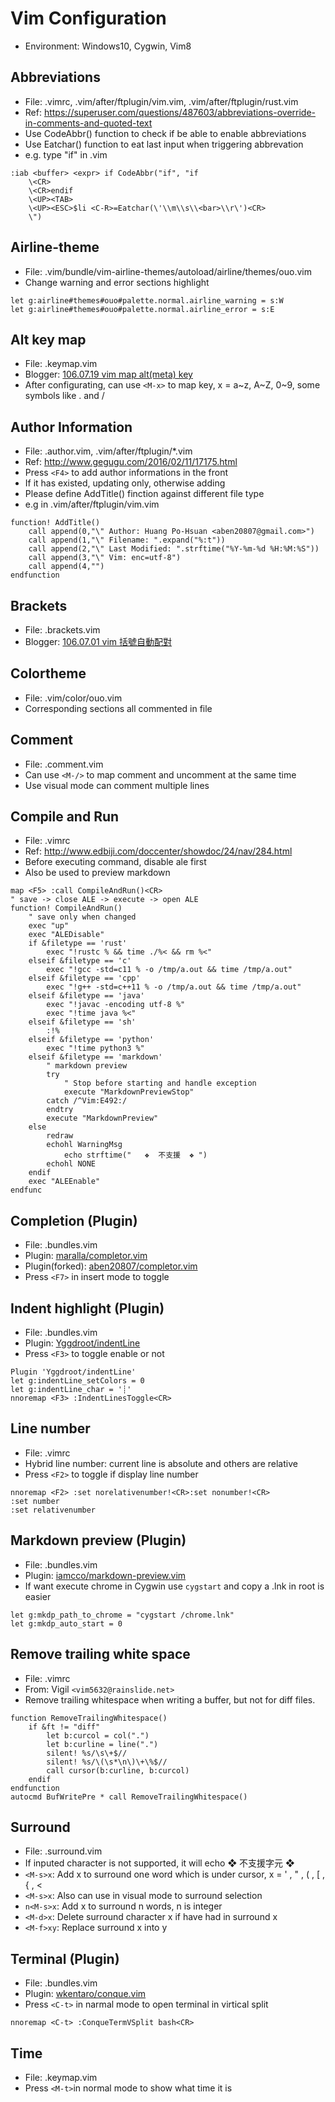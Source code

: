 Vim Configuration
===
- Environment: Windows10, Cygwin, Vim8

## Abbreviations
- File: .vimrc, .vim/after/ftplugin/vim.vim, .vim/after/ftplugin/rust.vim
- Ref: https://superuser.com/questions/487603/abbreviations-override-in-comments-and-quoted-text
- Use CodeAbbr() function to check if be able to enable abbreviations
- Use Eatchar() function to eat last input when triggering abbrevation
- e.g. type "if" in .vim

```vim
:iab <buffer> <expr> if CodeAbbr("if", "if
    \<CR>
    \<CR>endif
    \<UP><TAB>
    \<UP><ESC>$li <C-R>=Eatchar(\'\\m\\s\\<bar>\\r\')<CR>
    \")
```

## Airline-theme
- File: .vim/bundle/vim-airline-themes/autoload/airline/themes/ouo.vim
- Change warning and error sections highlight

```vim
let g:airline#themes#ouo#palette.normal.airline_warning = s:W
let g:airline#themes#ouo#palette.normal.airline_error = s:E
```

## Alt key map
- File: .keymap.vim
- Blogger: [106.07.19 vim map alt(meta) key](http://aben20807.blogspot.tw/2017/07/1060719-vim-map-altmeta-key.html)
- After configurating, can use `<M-x>` to map key, x = a\~z, A\~Z, 0\~9, some symbols like . and /

## Author Information
- File: .author.vim, .vim/after/ftplugin/\*.vim
- Ref:  http://www.gegugu.com/2016/02/11/17175.html
- Press `<F4>` to add author informations in the front
- If it has existed, updating only, otherwise adding
- Please define AddTitle() finction against different file type
- e.g in .vim/after/ftplugin/vim.vim

```vim
function! AddTitle()
    call append(0,"\" Author: Huang Po-Hsuan <aben20807@gmail.com>")
    call append(1,"\" Filename: ".expand("%:t"))
    call append(2,"\" Last Modified: ".strftime("%Y-%m-%d %H:%M:%S"))
    call append(3,"\" Vim: enc=utf-8")
    call append(4,"")
endfunction
```

## Brackets
- File: .brackets.vim
- Blogger: [106.07.01 vim 括號自動配對](http://aben20807.blogspot.tw/2017/07/1060701-vim.html)

## Colortheme
- File: .vim/color/ouo.vim
- Corresponding sections all commented in file

## Comment
- File: .comment.vim
- Can use `<M-/>` to map comment and uncomment at the same time
- Use visual mode can comment multiple lines

## Compile and Run
- File: .vimrc
- Ref: http://www.edbiji.com/doccenter/showdoc/24/nav/284.html
- Before executing command, disable ale first
- Also be used to preview markdown

```vim
map <F5> :call CompileAndRun()<CR>
" save -> close ALE -> execute -> open ALE
function! CompileAndRun()
    " save only when changed
    exec "up"
    exec "ALEDisable"
    if &filetype == 'rust'
        exec "!rustc % && time ./%< && rm %<"
    elseif &filetype == 'c'
        exec "!gcc -std=c11 % -o /tmp/a.out && time /tmp/a.out"
    elseif &filetype == 'cpp'
        exec "!g++ -std=c++11 % -o /tmp/a.out && time /tmp/a.out"
    elseif &filetype == 'java'
        exec "!javac -encoding utf-8 %"
        exec "!time java %<"
    elseif &filetype == 'sh'
        :!%
    elseif &filetype == 'python'
        exec "!time python3 %"
    elseif &filetype == 'markdown'
        " markdown preview
        try
            " Stop before starting and handle exception
            execute "MarkdownPreviewStop"
        catch /^Vim:E492:/
        endtry
        execute "MarkdownPreview"
    else
        redraw
        echohl WarningMsg
            echo strftime("   ❖  不支援  ❖ ")
        echohl NONE
    endif
    exec "ALEEnable"
endfunc
```

## Completion (Plugin)
- File: .bundles.vim
- Plugin: [maralla/completor.vim](https://github.com/maralla/completor.vim)
- Plugin(forked): [aben20807/completor.vim](https://github.com/aben20807/completor.vim)
- Press `<F7>` in insert mode to toggle

## Indent highlight (Plugin)
- File: .bundles.vim
- Plugin: [Yggdroot/indentLine](https://github.com/Yggdroot/indentLine)
- Press `<F3>` to toggle enable or not

```vim
Plugin 'Yggdroot/indentLine'
let g:indentLine_setColors = 0
let g:indentLine_char = '┊'
nnoremap <F3> :IndentLinesToggle<CR>
```

## Line number
- File: .vimrc
- Hybrid line number: current line is absolute and others are relative
- Press `<F2>` to toggle if display line number

```vim
nnoremap <F2> :set norelativenumber!<CR>:set nonumber!<CR>
:set number
:set relativenumber
```

## Markdown preview (Plugin)
- File: .bundles.vim
- Plugin: [iamcco/markdown-preview.vim](https://github.com/iamcco/markdown-preview.vim)
- If want execute chrome in Cygwin use `cygstart` and copy a .lnk in root is easier

```vim
let g:mkdp_path_to_chrome = "cygstart /chrome.lnk"
let g:mkdp_auto_start = 0
```

## Remove trailing white space
- File: .vimrc
- From: Vigil `<vim5632@rainslide.net>`
- Remove trailing whitespace when writing a buffer, but not for diff files.

```vim
function RemoveTrailingWhitespace()
    if &ft != "diff"
        let b:curcol = col(".")
        let b:curline = line(".")
        silent! %s/\s\+$//
        silent! %s/\(\s*\n\)\+\%$//
        call cursor(b:curline, b:curcol)
    endif
endfunction
autocmd BufWritePre * call RemoveTrailingWhitespace()
```

## Surround
- File: .surround.vim
- If inputed character is not supported, it will echo  ❖  不支援字元 ❖
- `<M-s>x`: Add x to surround one word which is under cursor, x = ' , " , \( , \[ , \{ , <
- `<M-s>x`: Also can use in visual mode to surround selection
- `n<M-s>x`: Add x to surround n words, n is integer
- `<M-d>x`: Delete surround character x if have had in surround x
- `<M-f>xy`: Replace surround x into y

## Terminal (Plugin)
- File: .bundles.vim
- Plugin: [wkentaro/conque.vim](https://github.com/wkentaro/conque.vim)
- Press `<C-t>` in narmal mode to open terminal in virtical split

```vim
nnoremap <C-t> :ConqueTermVSplit bash<CR>
```

## Time
- File: .keymap.vim
- Press `<M-t>`in normal mode to show what time it is
